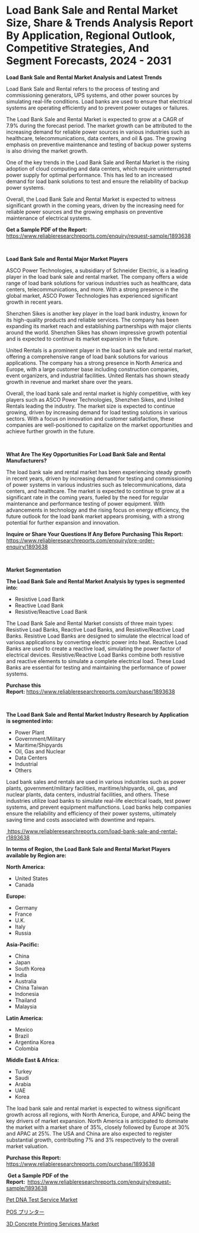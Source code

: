 <p><h1>Load Bank Sale and Rental Market Size, Share & Trends Analysis Report By Application, Regional Outlook, Competitive Strategies, And Segment Forecasts, 2024 - 2031</h1></p><p><strong>Load Bank Sale and Rental Market Analysis and Latest Trends</strong></p>
<p><p>Load Bank Sale and Rental refers to the process of testing and commissioning generators, UPS systems, and other power sources by simulating real-life conditions. Load banks are used to ensure that electrical systems are operating efficiently and to prevent power outages or failures.</p><p>The Load Bank Sale and Rental Market is expected to grow at a CAGR of 7.9% during the forecast period. The market growth can be attributed to the increasing demand for reliable power sources in various industries such as healthcare, telecommunications, data centers, and oil & gas. The growing emphasis on preventive maintenance and testing of backup power systems is also driving the market growth.</p><p>One of the key trends in the Load Bank Sale and Rental Market is the rising adoption of cloud computing and data centers, which require uninterrupted power supply for optimal performance. This has led to an increased demand for load bank solutions to test and ensure the reliability of backup power systems.</p><p>Overall, the Load Bank Sale and Rental Market is expected to witness significant growth in the coming years, driven by the increasing need for reliable power sources and the growing emphasis on preventive maintenance of electrical systems.</p></p>
<p><strong>Get a Sample PDF of the Report:&nbsp;</strong> <a href="https://www.reliableresearchreports.com/enquiry/request-sample/1893638">https://www.reliableresearchreports.com/enquiry/request-sample/1893638</a></p>
<p>&nbsp;</p>
<p><strong>Load Bank Sale and Rental Major Market Players</strong></p>
<p><p>ASCO Power Technologies, a subsidiary of Schneider Electric, is a leading player in the load bank sale and rental market. The company offers a wide range of load bank solutions for various industries such as healthcare, data centers, telecommunications, and more. With a strong presence in the global market, ASCO Power Technologies has experienced significant growth in recent years.</p><p>Shenzhen Sikes is another key player in the load bank industry, known for its high-quality products and reliable services. The company has been expanding its market reach and establishing partnerships with major clients around the world. Shenzhen Sikes has shown impressive growth potential and is expected to continue its market expansion in the future.</p><p>United Rentals is a prominent player in the load bank sale and rental market, offering a comprehensive range of load bank solutions for various applications. The company has a strong presence in North America and Europe, with a large customer base including construction companies, event organizers, and industrial facilities. United Rentals has shown steady growth in revenue and market share over the years.</p><p>Overall, the load bank sale and rental market is highly competitive, with key players such as ASCO Power Technologies, Shenzhen Sikes, and United Rentals leading the industry. The market size is expected to continue growing, driven by increasing demand for load testing solutions in various sectors. With a focus on innovation and customer satisfaction, these companies are well-positioned to capitalize on the market opportunities and achieve further growth in the future.</p></p>
<p>&nbsp;</p>
<p><strong>What Are The Key Opportunities For Load Bank Sale and Rental Manufacturers?</strong></p>
<p><p>The load bank sale and rental market has been experiencing steady growth in recent years, driven by increasing demand for testing and commissioning of power systems in various industries such as telecommunications, data centers, and healthcare. The market is expected to continue to grow at a significant rate in the coming years, fueled by the need for regular maintenance and performance testing of power equipment. With advancements in technology and the rising focus on energy efficiency, the future outlook for the load bank market appears promising, with a strong potential for further expansion and innovation.</p></p>
<p><strong>Inquire or Share Your Questions If Any Before Purchasing This Report:</strong> <a href="https://www.reliableresearchreports.com/enquiry/pre-order-enquiry/1893638">https://www.reliableresearchreports.com/enquiry/pre-order-enquiry/1893638</a></p>
<p>&nbsp;</p>
<p><strong>Market Segmentation</strong></p>
<p><strong>The Load Bank Sale and Rental Market Analysis by types is segmented into:</strong></p>
<p><ul><li>Resistive Load Bank</li><li>Reactive Load Bank</li><li>Resistive/Reactive Load Bank</li></ul></p>
<p><p>The Load Bank Sale and Rental Market consists of three main types: Resistive Load Banks, Reactive Load Banks, and Resistive/Reactive Load Banks. Resistive Load Banks are designed to simulate the electrical load of various applications by converting electric power into heat. Reactive Load Banks are used to create a reactive load, simulating the power factor of electrical devices. Resistive/Reactive Load Banks combine both resistive and reactive elements to simulate a complete electrical load. These Load Banks are essential for testing and maintaining the performance of power systems.</p></p>
<p><strong>Purchase this Report:&nbsp;</strong><a href="https://www.reliableresearchreports.com/purchase/1893638">https://www.reliableresearchreports.com/purchase/1893638</a></p>
<p>&nbsp;</p>
<p><strong>The Load Bank Sale and Rental Market Industry Research by Application is segmented into:</strong></p>
<p><ul><li>Power Plant</li><li>Government/Military</li><li>Maritime/Shipyards</li><li>Oil, Gas and Nuclear</li><li>Data Centers</li><li>Industrial</li><li>Others</li></ul></p>
<p><p>Load bank sales and rentals are used in various industries such as power plants, government/military facilities, maritime/shipyards, oil, gas, and nuclear plants, data centers, industrial facilities, and others. These industries utilize load banks to simulate real-life electrical loads, test power systems, and prevent equipment malfunctions. Load banks help companies ensure the reliability and efficiency of their power systems, ultimately saving time and costs associated with downtime and repairs.</p></p>
<p><a href="https://www.reliableresearchreports.com/load-bank-sale-and-rental-r1893638">&nbsp;https://www.reliableresearchreports.com/load-bank-sale-and-rental-r1893638</a></p>
<p><strong>In terms of Region, the Load Bank Sale and Rental Market Players available by Region are:</strong></p>
<p>
    <p> <strong> North America: </strong>
        <ul>
            <li>United States</li>
            <li>Canada</li>
        </ul>
        </p> 
    <p> <strong> Europe: </strong>
        <ul>
            <li>Germany</li>
            <li>France</li>
            <li>U.K.</li>
            <li>Italy</li>
            <li>Russia</li>
        </ul>
        </p> 
    <p> <strong> Asia-Pacific: </strong>
        <ul>
            <li>China</li>
            <li>Japan</li>
            <li>South Korea</li>
            <li>India</li>
            <li>Australia</li>
            <li>China Taiwan</li>
            <li>Indonesia</li>
            <li>Thailand</li>
            <li>Malaysia</li>
        </ul>
        </p> 
    <p> <strong> Latin America: </strong>
        <ul>
            <li>Mexico</li>
            <li>Brazil</li>
            <li>Argentina Korea</li>
            <li>Colombia</li>
        </ul>
        </p> 
    <p> <strong> Middle East & Africa: </strong>
        <ul>
            <li>Turkey</li>
            <li>Saudi</li>
            <li>Arabia</li>
            <li>UAE</li>
            <li>Korea</li>
        </ul>
    </p>
    </p>
<p><p>The load bank sale and rental market is expected to witness significant growth across all regions, with North America, Europe, and APAC being the key drivers of market expansion. North America is anticipated to dominate the market with a market share of 35%, closely followed by Europe at 30% and APAC at 25%. The USA and China are also expected to register substantial growth, contributing 7% and 3% respectively to the overall market valuation.</p></p>
<p><strong>Purchase this Report: </strong><a href="https://www.reliableresearchreports.com/purchase/1893638">https://www.reliableresearchreports.com/purchase/1893638</a></p>
<p>&nbsp;<strong>Get a Sample PDF of the Report:&nbsp;&nbsp;</strong><a href="https://www.reliableresearchreports.com/enquiry/request-sample/1893638">https://www.reliableresearchreports.com/enquiry/request-sample/1893638</a></p>
<p><strong></strong></p>
<p><p><a href="https://github.com/susanjprice2023/Market-Research-Report-List-1/blob/main/pet-dna-test-service-market.md">Pet DNA Test Service Market</a></p><p><a href="https://medium.com/@addiehirthe05/pos%E3%83%97%E3%83%AA%E3%83%B3%E3%82%BF%E3%83%BC%E5%B8%82%E5%A0%B4%E3%81%AE%E5%88%86%E6%9E%90%E3%81%A82024%E5%B9%B4%E3%81%8B%E3%82%892031%E5%B9%B4%E3%81%BE%E3%81%A7%E3%81%AE%E4%BA%88%E6%B8%AC%E3%82%B5%E3%82%A4%E3%82%BA-1fce1a8b00ca">POS プリンター</a></p><p><a href="https://github.com/ElmoRunolfsson2023/Market-Research-Report-List-1/blob/main/3d-concrete-printing-services-market.md">3D Concrete Printing Services Market</a></p></p>